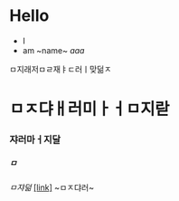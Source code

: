 # Hello
* I
* am
~name~
_aaa_



ㅁ지래저ㅁㄹ재ㅑㄷ러ㅣ맞덞ㅈ

# ㅁㅈ댜ㅐ러미ㅏㅓㅁ지랃
### 쟈러마ㅓ지달
##### ㅁ


_ㅁ쟈덞_
[[link]](http://naver.com)
~ㅁㅈ댜러~
